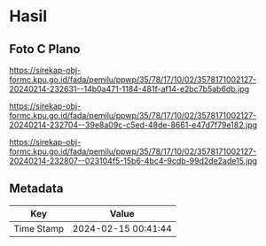# Hasil

## Foto C Plano

https://sirekap-obj-formc.kpu.go.id/fada/pemilu/ppwp/35/78/17/10/02/3578171002127-20240214-232631--14b0a471-1184-481f-af14-e2bc7b5ab6db.jpg

https://sirekap-obj-formc.kpu.go.id/fada/pemilu/ppwp/35/78/17/10/02/3578171002127-20240214-232704--39e8a09c-c5ed-48de-8661-e47d7f79e182.jpg

https://sirekap-obj-formc.kpu.go.id/fada/pemilu/ppwp/35/78/17/10/02/3578171002127-20240214-232807--023104f5-15b6-4bc4-9cdb-99d2de2ade15.jpg


## Metadata

| Key        | Value               |
| ---------- | ------------------- |
| Time Stamp | 2024-02-15 00:41:44 |



